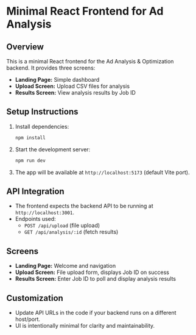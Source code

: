 # Minimal React Frontend for Ad Analysis

## Overview
This is a minimal React frontend for the Ad Analysis & Optimization backend. It provides three screens:
- **Landing Page:** Simple dashboard
- **Upload Screen:** Upload CSV files for analysis
- **Results Screen:** View analysis results by Job ID

## Setup Instructions
1. Install dependencies:
   ```sh
   npm install
   ```
2. Start the development server:
   ```sh
   npm run dev
   ```
3. The app will be available at `http://localhost:5173` (default Vite port).

## API Integration
- The frontend expects the backend API to be running at `http://localhost:3001`.
- Endpoints used:
  - `POST /api/upload` (file upload)
  - `GET /api/analysis/:id` (fetch results)

## Screens
- **Landing Page:** Welcome and navigation
- **Upload Screen:** File upload form, displays Job ID on success
- **Results Screen:** Enter Job ID to poll and display analysis results

## Customization
- Update API URLs in the code if your backend runs on a different host/port.
- UI is intentionally minimal for clarity and maintainability.
